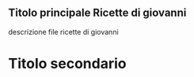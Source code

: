 
## Titolo principale Ricette di giovanni
descrizione file ricette di giovanni
# Titolo secondario 






